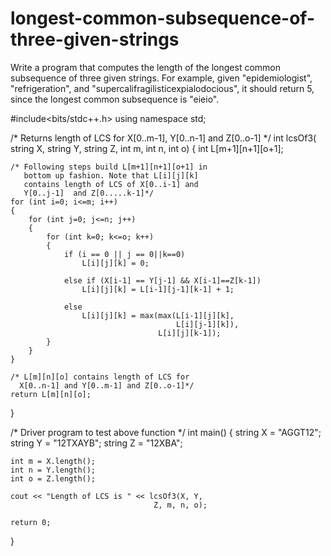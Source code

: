 # longest-common-subsequence-of-three-given-strings
Write a program that computes the length of the longest common subsequence of three given strings. For example, given "epidemiologist", "refrigeration", and "supercalifragilisticexpialodocious", it should return 5, since the longest common subsequence is "eieio".

#include<bits/stdc++.h> 
using namespace std; 
  
/* Returns length of LCS for X[0..m-1], Y[0..n-1] 
   and Z[0..o-1] */
int lcsOf3( string X, string Y, string Z, int m, 
                               int n, int o) 
{ 
    int L[m+1][n+1][o+1]; 
  
    /* Following steps build L[m+1][n+1][o+1] in 
       bottom up fashion. Note that L[i][j][k] 
       contains length of LCS of X[0..i-1] and 
       Y[0..j-1]  and Z[0.....k-1]*/
    for (int i=0; i<=m; i++) 
    { 
        for (int j=0; j<=n; j++) 
        { 
            for (int k=0; k<=o; k++) 
            { 
                if (i == 0 || j == 0||k==0) 
                    L[i][j][k] = 0; 
  
                else if (X[i-1] == Y[j-1] && X[i-1]==Z[k-1]) 
                    L[i][j][k] = L[i-1][j-1][k-1] + 1; 
  
                else
                    L[i][j][k] = max(max(L[i-1][j][k], 
                                         L[i][j-1][k]), 
                                     L[i][j][k-1]); 
            } 
        } 
    } 
  
    /* L[m][n][o] contains length of LCS for 
      X[0..n-1] and Y[0..m-1] and Z[0..o-1]*/
    return L[m][n][o]; 
} 
  
/* Driver program to test above function */
int main() 
{ 
    string X = "AGGT12"; 
    string Y = "12TXAYB"; 
    string Z = "12XBA"; 
  
    int m = X.length(); 
    int n = Y.length(); 
    int o = Z.length(); 
  
    cout << "Length of LCS is " << lcsOf3(X, Y, 
                                    Z, m, n, o); 
  
    return 0; 
} 
